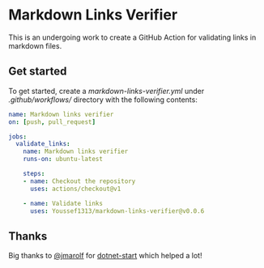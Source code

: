 # Markdown Links Verifier

This is an undergoing work to create a GitHub Action for validating links in markdown files.

## Get started

To get started, create a *markdown-links-verifier.yml* under *.github/workflows/* directory with the following contents:

```yml
name: Markdown links verifier
on: [push, pull_request]

jobs:
  validate_links:
    name: Markdown links verifier
    runs-on: ubuntu-latest

    steps:
    - name: Checkout the repository
      uses: actions/checkout@v1

    - name: Validate links
      uses: Youssef1313/markdown-links-verifier@v0.0.6
```

## Thanks

Big thanks to [@jmarolf](https://github.com/jmarolf) for [dotnet-start](https://github.com/jmarolf/dotnet-start) which helped a lot!
